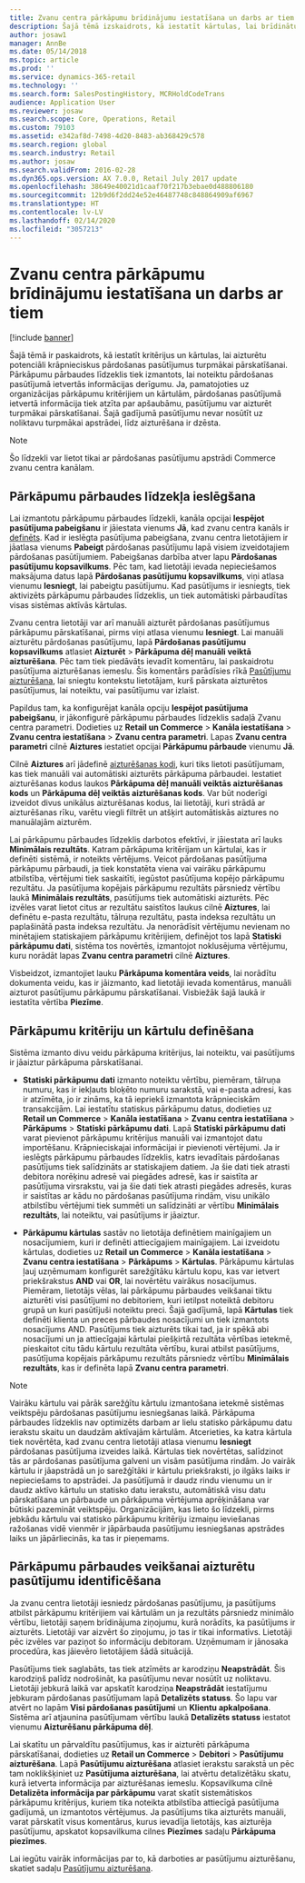```yaml
---
title: Zvanu centra pārkāpumu brīdinājumu iestatīšana un darbs ar tiem
description: Šajā tēmā izskaidrots, kā iestatīt kārtulas, lai brīdinātu klientu apkalpošanas pārstāvjus par potenciāli krāpniecisku informāciju, kad tiek apstrādāti pasūtījumi. Var definēt īpašus kodus, kas tiek izmantoti, lai automātiski vai manuāli aizturētu aizdomīgus pasūtījumus.
author: josaw1
manager: AnnBe
ms.date: 05/14/2018
ms.topic: article
ms.prod: ''
ms.service: dynamics-365-retail
ms.technology: ''
ms.search.form: SalesPostingHistory, MCRHoldCodeTrans
audience: Application User
ms.reviewer: josaw
ms.search.scope: Core, Operations, Retail
ms.custom: 79103
ms.assetid: e342af8d-7498-4d20-8483-ab368429c578
ms.search.region: global
ms.search.industry: Retail
ms.author: josaw
ms.search.validFrom: 2016-02-28
ms.dyn365.ops.version: AX 7.0.0, Retail July 2017 update
ms.openlocfilehash: 38649e40021d1caaf70f217b3ebae0d488806180
ms.sourcegitcommit: 12b9d6f2dd24e52e46487748c848864909af6967
ms.translationtype: HT
ms.contentlocale: lv-LV
ms.lasthandoff: 02/14/2020
ms.locfileid: "3057213"
---
```

# <a name="set-up-and-work-with-call-center-fraud-alerts"></a>Zvanu centra pārkāpumu brīdinājumu iestatīšana un darbs ar tiem

[!include [banner](includes/banner.md)]

Šajā tēmā ir paskaidrots, kā iestatīt kritērijus un kārtulas, lai aizturētu potenciāli krāpnieciskus pārdošanas pasūtījumus turpmākai pārskatīšanai. Pārkāpumu pārbaudes līdzeklis tiek izmantots, lai noteiktu pārdošanas pasūtījumā ietvertās informācijas derīgumu. Ja, pamatojoties uz organizācijas pārkāpumu kritērijiem un kārtulām, pārdošanas pasūtījumā ietvertā informācija tiek atzīta par apšaubāmu, pasūtījumu var aizturēt turpmākai pārskatīšanai. Šajā gadījumā pasūtījumu nevar nosūtīt uz noliktavu turpmākai apstrādei, līdz aizturēšana ir dzēsta.

> [!NOTE]
> Šo līdzekli var lietot tikai ar pārdošanas pasūtījumu apstrādi Commerce zvanu centra kanālam.

## <a name="turning-on-the-fraud-check-feature"></a>Pārkāpumu pārbaudes līdzekļa ieslēgšana

Lai izmantotu pārkāpumu pārbaudes līdzekli, kanāla opcijai **Iespējot pasūtījuma pabeigšanu** ir jāiestata vienums **Jā**, kad zvanu centra kanāls ir [definēts](https://docs.microsoft.com/dynamics365/unified-operations/retail/set-up-order-processing-options). Kad ir ieslēgta pasūtījuma pabeigšana, zvanu centra lietotājiem ir jāatlasa vienums **Pabeigt** pārdošanas pasūtījumu lapā visiem izveidotajiem pārdošanas pasūtījumiem. Pabeigšanas darbība atver lapu **Pārdošanas pasūtījumu kopsavilkums**. Pēc tam, kad lietotāji ievada nepieciešamos maksājuma datus lapā **Pārdošanas pasūtījumu kopsavilkums**, viņi atlasa vienumu **Iesniegt**, lai pabeigtu pasūtījumu. Kad pasūtījums ir iesniegts, tiek aktivizēts pārkāpumu pārbaudes līdzeklis, un tiek automātiski pārbaudītas visas sistēmas aktīvās kārtulas.

Zvanu centra lietotāji var arī manuāli aizturēt pārdošanas pasūtījumus pārkāpumu pārskatīšanai, pirms viņi atlasa vienumu **Iesniegt**. Lai manuāli aizturētu pārdošanas pasūtījumu, lapā **Pārdošanas pasūtījumu kopsavilkums** atlasiet **Aizturēt** \> **Pārkāpuma dēļ manuāli veiktā aizturēšana**. Pēc tam tiek piedāvāts ievadīt komentāru, lai paskaidrotu pasūtījuma aizturēšanas iemeslu. Šis komentārs parādīsies rīkā [Pasūtījumu aizturēšana](https://docs.microsoft.com/dynamics365/unified-operations/retail/work-with-order-holds), lai sniegtu kontekstu lietotājam, kurš pārskata aizturētos pasūtījumus, lai noteiktu, vai pasūtījumu var izlaist.

Papildus tam, ka konfigurējat kanāla opciju **Iespējot pasūtījuma pabeigšanu**, ir jākonfigurē pārkāpumu pārbaudes līdzeklis sadaļā Zvanu centra parametri. Dodieties uz **Retail un Commerce** \> **Kanāla iestatīšana** \> **Zvanu centra iestatīšana** \> **Zvanu centra parametri**. Lapas **Zvanu centra parametri** cilnē **Aiztures** iestatiet opcijai **Pārkāpumu pārbaude** vienumu **Jā**.

Cilnē **Aiztures** arī jādefinē [aizturēšanas kodi](https://docs.microsoft.com/dynamics365/unified-operations/retail/work-with-order-holds), kuri tiks lietoti pasūtījumam, kas tiek manuāli vai automātiski aizturēts pārkāpuma pārbaudei. Iestatiet aizturēšanas kodus laukos **Pārkāpuma dēļ manuāli veiktās aizturēšanas kods** un **Pārkāpuma dēļ veiktās aizturēšanas kods**. Var būt noderīgi izveidot divus unikālus aizturēšanas kodus, lai lietotāji, kuri strādā ar aizturēšanas rīku, varētu viegli filtrēt un atšķirt automātiskās aiztures no manuālajām aizturēm.

Lai pārkāpumu pārbaudes līdzeklis darbotos efektīvi, ir jāiestata arī lauks **Minimālais rezultāts**. Katram pārkāpuma kritērijam un kārtulai, kas ir definēti sistēmā, ir noteikts vērtējums. Veicot pārdošanas pasūtījuma pārkāpumu pārbaudi, ja tiek konstatēta viena vai vairāku pārkāpumu atbilstība, vērtējumi tiek saskaitīti, iegūstot pasūtījuma kopējo pārkāpumu rezultātu. Ja pasūtījuma kopējais pārkāpumu rezultāts pārsniedz vērtību laukā **Minimālais rezultāts**, pasūtījums tiek automātiski aizturēts. Pēc izvēles varat lietot citus ar rezultātu saistītos laukus cilnē **Aiztures**, lai definētu e-pasta rezultātu, tālruņa rezultātu, pasta indeksa rezultātu un paplašinātā pasta indeksa rezultātu. Ja nenorādīsit vērtējumu nevienam no minētajiem statiskajiem pārkāpumu kritērijiem, definējot tos lapā **Statiski pārkāpumu dati**, sistēma tos novērtēs, izmantojot noklusējuma vērtējumu, kuru norādāt lapas **Zvanu centra parametri** cilnē **Aiztures**.

Visbeidzot, izmantojiet lauku **Pārkāpuma komentāra veids**, lai norādītu dokumenta veidu, kas ir jāizmanto, kad lietotāji ievada komentārus, manuāli aizturot pasūtījumu pārkāpumu pārskatīšanai. Visbiežāk šajā laukā ir iestatīta vērtība **Piezīme**.

## <a name="defining-fraud-criteria-and-rules"></a>Pārkāpumu kritēriju un kārtulu definēšana

Sistēma izmanto divu veidu pārkāpuma kritērijus, lai noteiktu, vai pasūtījums ir jāaiztur pārkāpuma pārskatīšanai.

- **Statiski pārkāpumu dati** izmanto noteiktu vērtību, piemēram, tālruņa numuru, kas ir iekļauts bloķēto numuru sarakstā, vai e-pasta adresi, kas ir atzīmēta, jo ir zināms, ka tā iepriekš izmantota krāpnieciskām transakcijām. Lai iestatītu statiskus pārkāpumu datus, dodieties uz **Retail un Commerce** \> **Kanāla iestatīšana** \> **Zvanu centra iestatīšana** \> **Pārkāpums** \> **Statiski pārkāpumu dati**. Lapā **Statiski pārkāpumu dati** varat pievienot pārkāpumu kritērijus manuāli vai izmantojot datu importēšanu. Krāpnieciskajai informācijai ir pievienoti vērtējumi. Ja ir ieslēgts pārkāpumu pārbaudes līdzeklis, katrs ievadītais pārdošanas pasūtījums tiek salīdzināts ar statiskajiem datiem. Ja šie dati tiek atrasti debitora norēķinu adresē vai piegādes adresē, kas ir saistīta ar pasūtījuma virsrakstu, vai ja šie dati tiek atrasti piegādes adresēs, kuras ir saistītas ar kādu no pārdošanas pasūtījuma rindām, visu unikālo atbilstību vērtējumi tiek summēti un salīdzināti ar vērtību **Minimālais rezultāts**, lai noteiktu, vai pasūtījums ir jāaiztur.

- **Pārkāpumu kārtulas** sastāv no lietotāja definētiem mainīgajiem un nosacījumiem, kuri ir definēti attiecīgajiem mainīgajiem. Lai izveidotu kārtulas, dodieties uz **Retail un Commerce** \> **Kanāla iestatīšana** \> **Zvanu centra iestatīšana** \> **Pārkāpums** \> **Kārtulas**. Pārkāpumu kārtulas ļauj uzņēmumam konfigurēt sarežģītāku kārtulu kopu, kas var ietvert priekšrakstus **AND** vai **OR**, lai novērtētu vairākus nosacījumus. Piemēram, lietotājs vēlas, lai pārkāpumu pārbaudes veikšanai tiktu aizturēti visi pasūtījumi no debitoriem, kuri ietilpst noteiktā debitoru grupā un kuri pasūtījuši noteiktu preci. Šajā gadījumā, lapā **Kārtulas** tiek definēti klienta un preces pārbaudes nosacījumi un tiek izmantots nosacījums AND. Pasūtījums tiek aizturēts tikai tad, ja ir spēkā abi nosacījumi un ja attiecīgajai kārtulai piešķirtā rezultāta vērtības ietekmē, pieskaitot citu tādu kārtulu rezultāta vērtību, kurai atbilst pasūtījums, pasūtījuma kopējais pārkāpumu rezultāts pārsniedz vērtību **Minimālais rezultāts**, kas ir definēta lapā **Zvanu centra parametri**.

> [!NOTE]
> Vairāku kārtulu vai pārāk sarežģītu kārtulu izmantošana ietekmē sistēmas veiktspēju pārdošanas pasūtījumu iesniegšanas laikā. Pārkāpuma pārbaudes līdzeklis nav optimizēts darbam ar lielu statisko pārkāpumu datu ierakstu skaitu un daudzām aktīvajām kārtulām. Atcerieties, ka katra kārtula tiek novērtēta, kad zvanu centra lietotāji atlasa vienumu **Iesniegt** pārdošanas pasūtījuma izveides laikā. Kārtulas tiek novērtētas, salīdzinot tās ar pārdošanas pasūtījuma galveni un visām pasūtījuma rindām. Jo vairāk kārtulu ir jāapstrādā un jo sarežģītāki ir kārtulu priekšraksti, jo ilgāks laiks ir nepieciešams to apstrādei. Ja pasūtījumā ir daudz rindu vienumu un ir daudz aktīvo kārtulu un statisko datu ierakstu, automātiskā visu datu pārskatīšana un pārbaude un pārkāpuma vērtējuma aprēķināšana var būtiski pazemināt veiktspēju. Organizācijām, kas lieto šo līdzekli, pirms jebkādu kārtulu vai statisko pārkāpumu kritēriju izmaiņu ieviešanas ražošanas vidē vienmēr ir jāpārbauda pasūtījumu iesniegšanas apstrādes laiks un jāpārliecinās, ka tas ir pieņemams.

## <a name="identifying-orders-that-are-on-hold-for-fraud-review"></a>Pārkāpumu pārbaudes veikšanai aizturētu pasūtījumu identificēšana

Ja zvanu centra lietotāji iesniedz pārdošanas pasūtījumu, ja pasūtījums atbilst pārkāpumu kritērijiem vai kārtulām un ja rezultāts pārsniedz minimālo vērtību, lietotāji saņem brīdinājuma ziņojumu, kurā norādīts, ka pasūtījums ir aizturēts. Lietotāji var aizvērt šo ziņojumu, jo tas ir tikai informatīvs. Lietotāji pēc izvēles var paziņot šo informāciju debitoram. Uzņēmumam ir jānosaka procedūra, kas jāievēro lietotājiem šādā situācijā.

Pasūtījums tiek saglabāts, tas tiek atzīmēts ar karodziņu **Neapstrādāt**. Šis karodziņš palīdz nodrošināt, ka pasūtījumu nevar nosūtīt uz noliktavu. Lietotāji jebkurā laikā var apskatīt karodziņa **Neapstrādāt** iestatījumu jebkuram pārdošanas pasūtījumam lapā **Detalizēts statuss**. Šo lapu var atvērt no lapām **Visi pārdošanas pasūtījumi** un **Klientu apkalpošana**. Sistēma arī atjaunina pasūtījumam vērtību laukā **Detalizēts statuss** iestatot vienumu **Aizturēšanu pārkāpuma dēļ**.

Lai skatītu un pārvaldītu pasūtījumus, kas ir aizturēti pārkāpuma pārskatīšanai, dodieties uz **Retail un Commerce** \> **Debitori** \> **Pasūtījumu aizturēšana**. Lapā **Pasūtījumu aizturēšana** atlasiet ierakstu sarakstā un pēc tam noklikšķiniet uz **Pasūtījuma aizturēšana**, lai atvērtu detalizētāku skatu, kurā ietverta informācija par aizturēšanas iemeslu. Kopsavilkuma cilnē **Detalizēta informācija par pārkāpumu** varat skatīt sistemātiskos pārkāpumu kritērijus, kuriem tika noteikta atbilstība attiecīgā pasūtījuma gadījumā, un izmantotos vērtējumus. Ja pasūtījums tika aizturēts manuāli, varat pārskatīt visus komentārus, kurus ievadīja lietotājs, kas aizturēja pasūtījumu, apskatot kopsavilkuma cilnes **Piezīmes** sadaļu **Pārkāpuma piezīmes**.

Lai iegūtu vairāk informācijas par to, kā darboties ar pasūtījumu aizturēšanu, skatiet sadaļu [Pasūtījumu aizturēšana](https://docs.microsoft.com/dynamics365/unified-operations/retail/work-with-order-holds).
